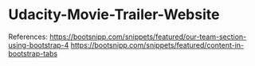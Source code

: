 # Udacity-Movie-Trailer-Website

References:
https://bootsnipp.com/snippets/featured/our-team-section-using-bootstrap-4
https://bootsnipp.com/snippets/featured/content-in-bootstrap-tabs
